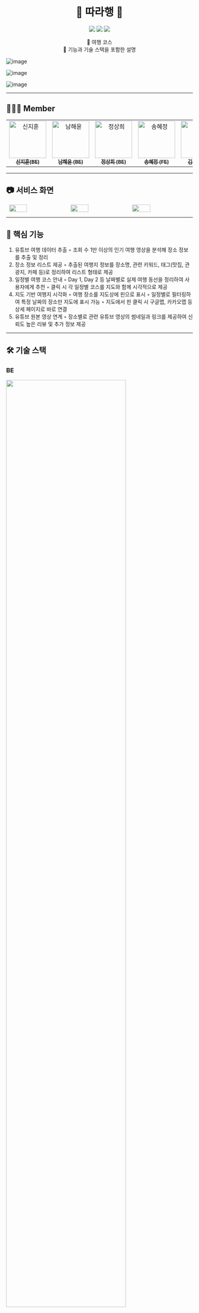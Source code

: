<h1 align="center">🚀 따라행 🚀</h1>
<p align="center">
  <img src="https://img.shields.io/badge/version-1.0.0-blue?style=flat-square" />
  <img src="https://img.shields.io/badge/build-passing-brightgreen?style=flat-square" />
  <img src="https://img.shields.io/github/license/사용자명/저장소명?style=flat-square" />
</p>

<p align="center">
  📝 여행 코스  <br>
  🌟 기능과 기술 스택을 포함한 설명 <br>

</p>

![image](https://github.com/user-attachments/assets/d8c1261b-09ec-4569-a980-99ee889e4639)

![image](https://github.com/user-attachments/assets/0715f421-2b4f-4894-86c8-802fc2959890)

![image](https://github.com/user-attachments/assets/0fed2ab9-83e2-4a42-b866-d2d0e0ca4b34)


---
## 🙋🏻‍♂️ Member  

<table>
  <tbody>
    <tr>
      <td align="center">
        <a href="https://github.com/developowl">
          <img src="https://github.com/user-attachments/assets/31741b00-3ce4-4c5a-94e2-dae88eb02a4b" width="100px;" alt="신지훈"/>
          <br /><sub><b>신지훈(BE)</b></sub>
        </a>
        <br />
      </td>
      <td align="center">
        <a href="https://github.com/haeyoon1">
          <img src="https://github.com/user-attachments/assets/5eb268a3-3969-4ba8-b435-d1cda852f940" width="100px;" alt="남해윤"/>
          <br /><sub><b>남해윤 (BE)</b></sub>
        </a>
        <br />
      </td>
       <td align="center">
        <a href="https://github.com/SANGHEEJEONG">
          <img src="https://github.com/user-attachments/assets/a0049ddc-d39d-4968-9102-b33b456c3be5" width="100px;" alt="정상희"/>
          <br /><sub><b>정상희 (BE)</b></sub>
        </a>
        <br />
      </td>
       <td align="center">
        <a href="https://github.com/Songhyejeong">
          <img src="https://github.com/user-attachments/assets/8e82b639-b979-4f01-b36d-defcbf95e991" width="100px;" alt="송혜정"/>
          <br /><sub><b>송혜정 (FE)</b></sub>
        </a>
        <br />
      </td>
        <td align="center">
        <a href="https://github.com/gogo1414">
          <img src="https://github.com/user-attachments/assets/92363e6e-addb-4448-bb3c-1abce76c4e33" width="100px;" alt="김준수"/>
          <br /><sub><b>김준수(FE)</b></sub>
        </a>
        <br />
      </td>
    </tr>
  </tbody>
</table>

---
## 📷 서비스 화면
<div style="display: flex; justify-content: center; gap: 10px;">
  <img src="https://github.com/user-attachments/assets/e9436e2b-307c-4468-a656-0ecebbec0c0c" width="31%" />
  <img src="https://github.com/user-attachments/assets/e5d371b8-c7c2-4031-a89f-eaf20a128b29" width="31%" />
  <img src="https://github.com/user-attachments/assets/0de07b5e-eb5d-4a45-a616-47d4a4226538" width="31%" />
</div>

--- 

## 🚀 핵심 기능
1. 유튜브 여행 데이터 추출
    ◦ 조회 수 1만 이상의 인기 여행 영상을 분석해 장소 정보를 추출 및 정리
2. 장소 정보 리스트 제공
    ◦ 추출된 여행지 정보를 장소명, 관련 키워드, 태그(맛집, 관광지, 카페 등)로 정리하여 리스트 형태로 제공
3. 일정별 여행 코스 안내
    ◦ Day 1, Day 2 등 날짜별로 실제 여행 동선을 정리하여 사용자에게 추천
    ◦ 클릭 시 각 일정별 코스를 지도와 함께 시각적으로 제공
4. 지도 기반 여행지 시각화
    ◦ 여행 장소를 지도상에 핀으로 표시
    ◦ 일정별로 필터링하여 특정 날짜의 장소만 지도에 표시 가능
    ◦ 지도에서 핀 클릭 시 구글맵, 카카오맵 등 상세 페이지로 바로 연결
5. 유튜브 원본 영상 연계
    ◦ 장소별로 관련 유튜브 영상의 썸네일과 링크를 제공하여 신뢰도 높은 리뷰 및 추가 정보 제공

---

## 🛠 기술 스택
### BE
  <img src="https://github.com/user-attachments/assets/d789896e-3a1a-4ac7-ae8f-14d440904c02" width="80%" />
  
### FE
  <img src="https://github.com/user-attachments/assets/d809fbf5-855b-4914-8298-0f70f6ec0f8a" width="80%" />

### 인프라
  <img src="https://github.com/user-attachments/assets/9c914425-6b81-4b77-8cbc-ff62d05ab523" width="80%" />

--- 

## 🔧 서비스 요청 흐름도
## BE
  <img src="https://github.com/user-attachments/assets/5b792778-17a7-4c28-8232-316bac9b4a41" width="80%" />

## FE
  <img src="https://github.com/user-attachments/assets/ecd56f2e-d262-4ba3-b19a-90f3f5a3d27c" width="80%" />
  
## CI/CD
  <img src="https://github.com/user-attachments/assets/fe992d81-7ae3-4e50-8544-601cf2c8fd80" width="80%" />

